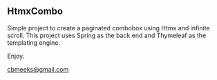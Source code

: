 ## HtmxCombo

Simple project to create a paginated combobox using Htmx and infinite scroll.  This project uses Spring as the back end and Thymeleaf as the templating engine.

Enjoy.

cbmeeks@gmail.com
